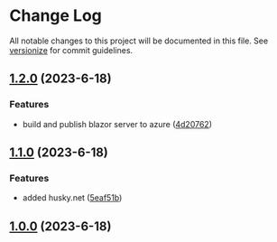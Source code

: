 # Change Log

All notable changes to this project will be documented in this file. See [versionize](https://github.com/versionize/versionize) for commit guidelines.

<a name="1.2.0"></a>
## [1.2.0](https://www.github.com/victorcomposes/Ask.Anything/releases/tag/v1.2.0) (2023-6-18)

### Features

* build and publish blazor server to azure ([4d20762](https://www.github.com/victorcomposes/Ask.Anything/commit/4d20762e2f82c60633f0b278579368369e7a8889))

<a name="1.1.0"></a>
## [1.1.0](https://www.github.com/victorcomposes/Ask.Anything/releases/tag/v1.1.0) (2023-6-18)

### Features

* added husky.net ([5eaf51b](https://www.github.com/victorcomposes/Ask.Anything/commit/5eaf51b40ebbccd9f4aba08d8be3ac6e9ec00790))

<a name="1.0.0"></a>
## [1.0.0](https://www.github.com/victorcomposes/Ask.Anything/releases/tag/v1.0.0) (2023-6-18)

